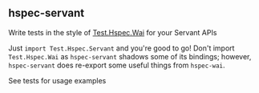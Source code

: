 ## hspec-servant
Write tests in the style of [Test.Hspec.Wai](https://hackage.haskell.org/package/hspec-wai-0.8.0) for your Servant APIs

Just `import Test.Hspec.Servant` and you're good to go! Don't import `Test.Hspec.Wai` as `hspec-servant` shadows some of its bindings; however, `hspec-servant` does re-export some useful things from `hspec-wai`.

See tests for usage examples
